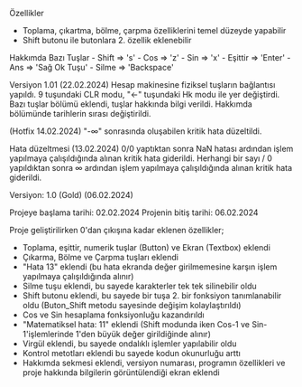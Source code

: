 Özellikler
  - Toplama, çıkartma, bölme, çarpma özelliklerini temel düzeyde yapabilir
  - Shift butonu ile butonlara 2. özellik eklenebilir

Hakkımda
  Bazı Tuşlar
    - Shift      =>    's' 
      - Cos        =>    'z' 
      -   Sin        =>    'x'
      -    Eşittir    =>    'Enter' 
      -    Ans        =>    'Sağ Ok Tuşu'
      -    Silme      =>    'Backspace'
    
    
    

Versiyon 1.01 (22.02.2024)
     Hesap makinesine fiziksel tuşların bağlantısı yapıldı.
     9 tuşundaki CLR modu, "<-" tuşundaki Hk modu ile yer değiştirdi.
     Bazı tuşlar bölümü eklendi, tuşlar hakkında bilgi verildi.
     Hakkımda bölümünde tarihlerin sırası değiştirildi.

(Hotfix 14.02.2024) "-∞" sonrasında oluşabilen kritik hata düzeltildi.

Hata düzeltmesi (13.02.2024)
     0/0 yaptıktan sonra NaN hatası ardından işlem yapılmaya çalışıldığında alınan kritik hata giderildi.
     Herhangi bir sayı / 0 yapıldıktan sonra ∞ ardından işlem yapılmaya çalışıldığında alınan kritik hata giderildi.

Versiyon: 1.0 (Gold) (06.02.2024)

Projeye başlama tarihi: 02.02.2024
Projenin bitiş  tarihi:       06.02.2024

Proje geliştirilirken 0'dan çıkışına kadar eklenen özellikler;

-    Toplama, eşittir, numerik tuşlar (Button) ve Ekran (Textbox) eklendi
-    Çıkarma, Bölme ve Çarpma tuşları eklendi
-    "Hata 13" eklendi (bu hata ekranda değer girilmemesine karşın işlem yapılmaya çalışıldığında alınır)
-    Silme tuşu eklendi, bu sayede karakterler tek tek silinebilir oldu
-    Shift butonu eklendi, bu sayede bir tuşa 2. bir fonksiyon tanımlanabilir oldu (Buton_Shift metodu sayesinde değişim kolaylaştırıldı)
-    Cos ve Sin hesaplama fonksiyonluğu kazandırıldı
-    "Matematiksel hata: 11" eklendi (Shift modunda iken Cos-1 ve Sin-1'işlemlerinde 1'den büyük değer girildiğinde alınır)
-    Virgül eklendi, bu sayede ondalıklı işlemler yapılabilir oldu
-    Kontrol metotları eklendi bu sayede kodun okunurluğu arttı
-    Hakkımda sekmesi eklendi, versiyon numarası, programın özellikleri ve proje hakkında bilgilerin görüntülendiği ekran eklendi
